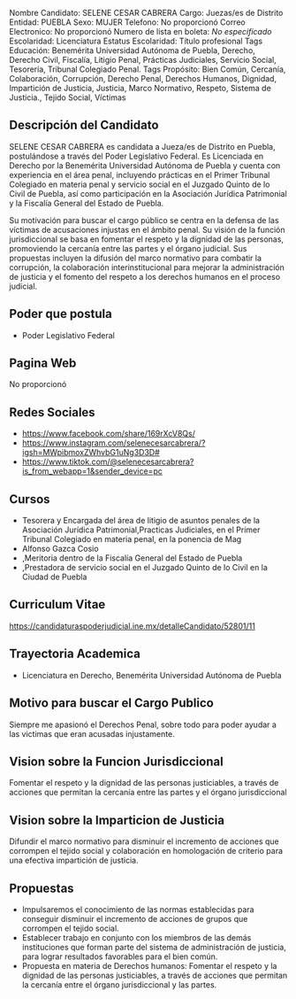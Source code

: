 Nombre Candidato: SELENE CESAR CABRERA
Cargo: Juezas/es de Distrito
Entidad: PUEBLA
Sexo: MUJER
Telefono: No proporcionó
Correo Electronico: No proporcionó
Numero de lista en boleta: *No especificado*
Escolaridad: Licenciatura
Estatus Escolaridad: Título profesional
Tags Educación: Benemérita Universidad Autónoma de Puebla, Derecho, Derecho Civil, Fiscalía, Litigio Penal, Prácticas Judiciales, Servicio Social, Tesorería, Tribunal Colegiado Penal.
Tags Propósito: Bien Común, Cercanía, Colaboración, Corrupción, Derecho Penal, Derechos Humanos, Dignidad, Impartición de Justicia, Justicia, Marco Normativo, Respeto, Sistema de Justicia., Tejido Social, Víctimas


## Descripción del Candidato 

SELENE CESAR CABRERA es candidata a Jueza/es de Distrito en Puebla, postulándose a través del Poder Legislativo Federal. Es Licenciada en Derecho por la Benemérita Universidad Autónoma de Puebla y cuenta con experiencia en el área penal, incluyendo prácticas en el Primer Tribunal Colegiado en materia penal y servicio social en el Juzgado Quinto de lo Civil de Puebla, así como participación en la Asociación Jurídica Patrimonial y la Fiscalía General del Estado de Puebla.

Su motivación para buscar el cargo público se centra en la defensa de las víctimas de acusaciones injustas en el ámbito penal. Su visión de la función jurisdiccional se basa en fomentar el respeto y la dignidad de las personas, promoviendo la cercanía entre las partes y el órgano judicial. Sus propuestas incluyen la difusión del marco normativo para combatir la corrupción, la colaboración interinstitucional para mejorar la administración de justicia y el fomento del respeto a los derechos humanos en el proceso judicial.


## Poder que postula

- Poder Legislativo Federal


## Pagina Web

No proporcionó


## Redes Sociales

- https://www.facebook.com/share/169rXcV8Qs/
- https://www.instagram.com/selenecesarcabrera/?igsh=MWpibmoxZWhvbG1uNg3D3D#
- https://www.tiktok.com/@selenecesarcabrera?is_from_webapp=1&sender_device=pc


## Cursos

- Tesorera y Encargada del área de litigio de asuntos penales de la Asociación Jurídica Patrimonial,Practicas Judiciales, en el Primer Tribunal Colegiado en materia penal, en la ponencia de Mag
- Alfonso Gazca Cosio
- ,Meritoria dentro de la Fiscalía General del Estado de Puebla
- ,Prestadora de servicio social en el Juzgado Quinto de lo Civil en la Ciudad de Puebla


## Curriculum Vitae

https://candidaturaspoderjudicial.ine.mx/detalleCandidato/52801/11


## Trayectoria Academica

- Licenciatura en Derecho, Benemérita Universidad Autónoma de Puebla


## Motivo para buscar el Cargo Publico

Siempre me apasionó el Derechos Penal, sobre todo para poder ayudar a las victimas que eran acusadas injustamente.


## Vision sobre la Funcion Jurisdiccional

Fomentar el respeto y la dignidad de las personas justiciables, a través de acciones que permitan la cercanía entre las partes y el órgano jurisdiccional


## Vision sobre la Imparticion de Justicia

Difundir el marco normativo para disminuir el incremento de acciones que corrompen el tejido social y colaboración en homologación de criterio para una efectiva impartición de justicia.


## Propuestas

- Impulsaremos el conocimiento de las normas establecidas para conseguir disminuir el incremento de acciones de grupos que corrompen el tejido social.
- Establecer trabajo en conjunto con los miembros de las demás instituciones que forman parte del sistema de administración de justicia, para lograr resultados favorables para el bien común.
- Propuesta en materia de Derechos humanos: Fomentar el respeto y la dignidad de las personas justiciables, a través de acciones que permitan la cercanía entre el órgano jurisdiccional y las partes.

